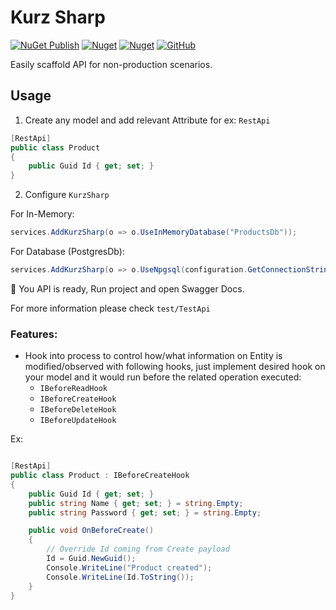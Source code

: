 # Kurz Sharp

[![NuGet Publish](https://github.com/ahmad2smile/KurzSharp/actions/workflows/publish.yml/badge.svg?branch=master&event=release)](https://github.com/ahmad2smile/KurzSharp/actions/workflows/publish.yml)
[![Nuget](https://img.shields.io/nuget/v/KurzSharp)](https://www.nuget.org/packages/KurzSharp/)
[![Nuget](https://img.shields.io/nuget/dt/KurzSharp)](https://www.nuget.org/stats/packages/KurzSharp?groupby=Version)
[![GitHub](https://img.shields.io/github/license/ahmad2smile/KurzSharp)](LICENSE)

Easily scaffold API for non-production scenarios.

## Usage

1. Create any model and add relevant Attribute for ex: `RestApi`

```csharp
[RestApi]
public class Product
{
    public Guid Id { get; set; }
}
```

2. Configure `KurzSharp`

For In-Memory:

```csharp
services.AddKurzSharp(o => o.UseInMemoryDatabase("ProductsDb"));
```

For Database (PostgresDb):

```csharp
services.AddKurzSharp(o => o.UseNpgsql(configuration.GetConnectionString("ProductsDb")));
```

🎉 You API is ready, Run project and open Swagger Docs.

For more information please check `test/TestApi`

### Features:

- Hook into process to control how/what information on Entity is modified/observed with following hooks, just implement desired hook on your model and it would run before the related operation executed:
    - `IBeforeReadHook`
    - `IBeforeCreateHook`
    - `IBeforeDeleteHook`
    - `IBeforeUpdateHook`

Ex:

```csharp

[RestApi]
public class Product : IBeforeCreateHook
{
    public Guid Id { get; set; }
    public string Name { get; set; } = string.Empty;
    public string Password { get; set; } = string.Empty;

    public void OnBeforeCreate()
    {
        // Override Id coming from Create payload
        Id = Guid.NewGuid();
        Console.WriteLine("Product created");
        Console.WriteLine(Id.ToString());
    }
}
```
